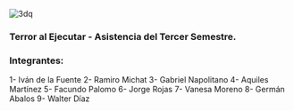 ![3dq](https://user-images.githubusercontent.com/95314959/235234028-0f1a1f74-3c10-4ab6-98ed-07addc39182e.gif)


### Terror al Ejecutar - Asistencia del Tercer Semestre.

### Integrantes:


1- Iván de la Fuente
2- Ramiro Michat
3- Gabriel Napolitano
4- Aquiles Martínez
5- Facundo Palomo
6- Jorge Rojas
7- Vanesa Moreno
8- Germán Abalos
9- Walter Díaz
